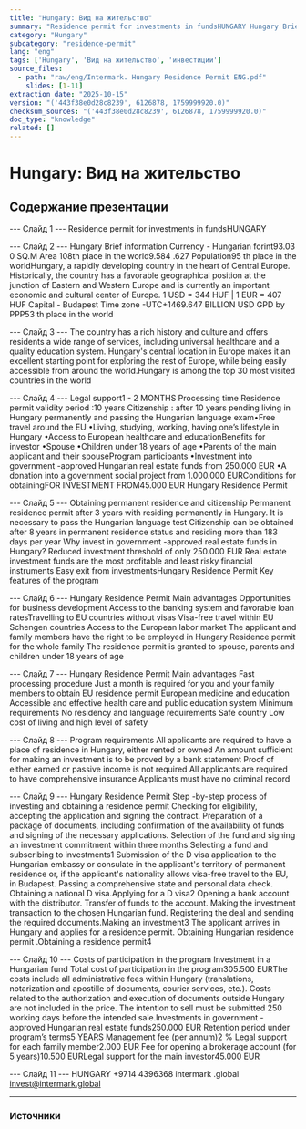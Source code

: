```yaml
---
title: "Hungary: Вид на жительство"
summary: "Residence permit for investments in fundsHUNGARY Hungary Brief information"
category: "Hungary"
subcategory: "residence-permit"
lang: "eng"
tags: ['Hungary', 'Вид на жительство', 'инвестиции']
source_files:
  - path: "raw/eng/Intermark. Hungary Residence Permit ENG.pdf"
    slides: [1-11]
extraction_date: "2025-10-15"
version: "('443f38e0d28c8239', 6126878, 1759999920.0)"
checksum_sources: "('443f38e0d28c8239', 6126878, 1759999920.0)"
doc_type: "knowledge"
related: []
---
```


# Hungary: Вид на жительство

## Содержание презентации

--- Слайд 1 ---
Residence permit for investments in fundsHUNGARY

--- Слайд 2 ---
Hungary
Brief information
Currency - Hungarian forint93.03 0 SQ.M
Area
108th place in the world9.584 .627
Population95
th place in the worldHungary, a rapidly developing country in the heart of Central Europe. Historically, the country has a favorable geographical position at the junction of Eastern and Western Europe and is currently an important economic and cultural center of Europe.
1 USD = 344 HUF   |  1 EUR = 407 HUF
Capital - Budapest
Time zone -UTC+1469.647 BILLION USD
GPD by PPP53
th place in the world

--- Слайд 3 ---
The country has a rich history and culture and offers residents a 
wide range of services, including universal healthcare and a quality education system.
Hungary's central location in Europe makes it an excellent starting 
point for exploring the rest of Europe, while being easily accessible from around the world.Hungary is among the top 30 most 
visited countries in the world

--- Слайд 4 ---
Legal support1 - 2 MONTHS
Processing time
Residence permit validity period :10 years
Citizenship : after 10 years pending living in Hungary permanently and 
passing the Hungarian language exam•Free travel around the EU
•Living,  studying, working, having one’s lifestyle in Hungary
•Access to European healthcare and educationBenefits for investor
•Spouse
•Children under 18 years of age
•Parents of the main applicant and their spouseProgram participants
•Investment into government -approved Hungarian real 
estate funds from 250.000 EUR
•A donation into a government social project from
1.000.000 EURConditions for obtainingFOR INVESTMENT
FROM45.000 EUR
Hungary Residence Permit

--- Слайд 5 ---
Obtaining permanent residence and citizenship
Permanent residence permit after 3 years with residing permanently in 
Hungary. It is necessary to pass the Hungarian language test
Citizenship can be obtained after 8 years in permanent residence status 
and residing more than 183 days per year
Why invest in government -approved real estate 
funds in Hungary?
Reduced investment threshold of only 250.000 EUR
Real estate investment funds are the most profitable and least risky 
financial instruments
Easy exit from investmentsHungary Residence Permit
Key features of the program

--- Слайд 6 ---
Hungary Residence Permit
Main advantages
Opportunities for business development
Access to the banking system and favorable loan ratesTravelling to EU countries without visas
Visa-free travel within EU Schengen countries
Access to the European labor market
The applicant and family members have the right to be 
employed in Hungary
Residence permit for the whole family
The residence permit is granted to spouse, parents and children under 18 years of age

--- Слайд 7 ---
Hungary Residence Permit
Main advantages
Fast processing procedure
Just a month is required for you and your family 
members to obtain EU residence permit
European medicine and education
Accessible and effective health care and public education system
Minimum requirements
No residency and language requirements
Safe country
Low cost of living and high level of safety

--- Слайд 8 ---
Program
requirements
All applicants are required to have a place of residence in Hungary, 
either rented or owned
An amount sufficient for making an investment is to be proved by a bank statement 
Proof of either earned or passive income is not required 
All applicants are required to have comprehensive insurance
Applicants must have no criminal record

--- Слайд 9 ---
Hungary Residence Permit
Step -by-step process of investing and obtaining a residence permit
Checking for eligibility, 
accepting the application and signing the contract.
Preparation of a package of 
documents, including confirmation of the availability of funds and signing of the necessary applications.
Selection of the fund and signing 
an investment commitment within three months.Selecting a fund and 
subscribing to investments1
Submission of the D visa 
application to the Hungarian embassy or consulate in the applicant's territory of permanent residence or, if the applicant's nationality allows visa-free travel to the EU, in 
Budapest.
Passing a comprehensive 
state and personal data check.
Obtaining a national D visa.Applying for 
a D visa2
Opening a bank account with the 
distributor. Transfer of funds to the account.
Making the investment 
transaction to the chosen Hungarian fund. 
Registering the deal and sending 
the required documents.Making an 
investment3
The applicant arrives in 
Hungary and applies for a residence permit.
Obtaining Hungarian 
residence permit .Obtaining a 
residence permit4

--- Слайд 10 ---
Costs of participation in the program
Investment in a Hungarian fund
Total cost of participation in the program305.500 EURThe costs include all administrative fees within Hungary (translations, notarization 
and apostille of documents, courier services, etc.). Costs related to the authorization and execution of documents outside Hungary are not included in the price.
The intention to sell must be submitted 250 working days before the intended sale.Investments in government -approved 
Hungarian real estate funds250.000 EUR
Retention period
under program’s terms5 YEARS
Management fee (per annum)2 %
Legal support for each family member2.000 EUR
Fee for opening a brokerage account (for 5 years)10.500 EURLegal support for the main investor45.000 EUR

--- Слайд 11 ---
HUNGARY
+9714 4396368 intermark .global invest@intermark.global


---

### Источники
[^src1]: raw/Intermark. Hungary Residence Permit ENG.pdf → слайды 1–11
